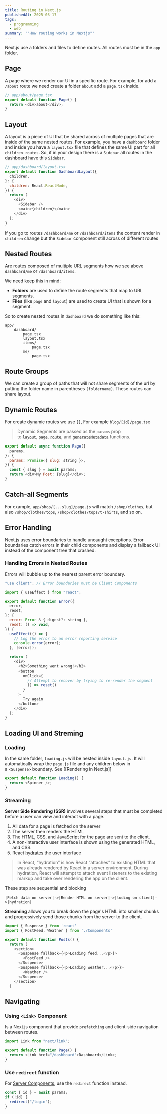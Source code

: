 ```yaml
---
title: Routing in Next.js
publishedAt: 2025-03-17
tags:
  - programming
  - web
summary: '"How routing works in Nextjs"'
---
```


Next.js use a folders and files to define routes. All routes must be in the `app` folder.

## Page

A page where we render our UI in a specific route. For example, for add a `/about` route we need create a folder `about` add a `page.tsx` inside.

```javascript
// app/about/page.tsx
export default function Page() {
  return <div>about</div>;
}
```

## Layout

A layout is a piece of UI that be shared across of multiple pages that are inside of the same nested routes. For example, you have a `dashboard` folder and inside you have a `layout.tsx` file that defines the same UI part for all `children routes`. So, if in your design there is a `Sidebar` all routes in the dashboard have this `Sidebar`.

```javascript
// app/dashboard/layout.tsx
export default function DashboardLayout({
  children,
}: {
  children: React.ReactNode,
}) {
  return (
    <div>
      <Sidebar />
      <main>{children}</main>
    </div>
  );
}
```

If you go to routes `/dashboard/me` or `/dashboard/items` the content render in `children` change but the `Sidebar` component still across of different routes

## Nested Routes

Are routes composed of multiple URL segments how we see above `dashboard/me` or `/dashboard/items`.

We need keep this in mind:

- **Folders** are used to define the route segments that map to URL segments.
- **Files** (like `page` and `layout`) are used to create UI that is shown for a segment.

So to create nested routes in `dashboard` we do something like this:

```shell
app/
	dashboard/
		page.tsx
		layout.tsx
		items/
			page.tsx
		me/
			page.tsx
```

## Route Groups

We can create a group of paths that will not share segments of the url by putting the folder name in parentheses `(foldername)`. These routes can share layout.

## Dynamic Routes

For create dynamic routes we use `[]`, For example `blog/[id]/page.tsx`

> Dynamic Segments are passed as the `params` prop to [`layout`](https://nextjs.org/docs/app/api-reference/file-conventions/layout), [`page`](https://nextjs.org/docs/app/api-reference/file-conventions/page), [`route`](https://nextjs.org/docs/app/building-your-application/routing/route-handlers), and [`generateMetadata`](https://nextjs.org/docs/app/api-reference/functions/generate-metadata#generatemetadata-function) functions.

```javascript
export default async function Page({
  params,
}: {
  params: Promise<{ slug: string }>,
}) {
  const { slug } = await params;
  return <div>My Post: {slug}</div>;
}
```

## Catch-all Segments

For example, `app/shop/[...slug]/page.js` will match `/shop/clothes`, but also `/shop/clothes/tops`, `/shop/clothes/tops/t-shirts`, and so on.

## Error Handling

Next.js uses error boundaries to handle uncaught exceptions. Error boundaries catch errors in their child components and display a fallback UI instead of the component tree that crashed.

### Handling Errors in Nested Routes

Errors will bubble up to the nearest parent error boundary.

```javascript
"use client"; // Error boundaries must be Client Components

import { useEffect } from "react";

export default function Error({
  error,
  reset,
}: {
  error: Error & { digest?: string },
  reset: () => void,
}) {
  useEffect(() => {
    // Log the error to an error reporting service
    console.error(error);
  }, [error]);

  return (
    <div>
      <h2>Something went wrong!</h2>
      <button
        onClick={
          // Attempt to recover by trying to re-render the segment
          () => reset()
        }
      >
        Try again
      </button>
    </div>
  );
}
```

## Loading UI and Streming

### Loading

In the same folder, `loading.js` will be nested inside `layout.js`. It will automatically wrap the `page.js` file and any children below in a `<Suspense>` boundary. See [[Rendering in Next.js]]

```javascript
export default function Loading() {
  return <Spinner />;
}
```

### Streaming

**Server Side Rendering (SSR)** involves several steps that must be completed before a user can view and interact with a page.

1. All data for a page is fetched on the server
2. The server then renders the HTML
3. The HTML, CSS, and JavaScript for the page are sent to the client.
4. A non-interactive user interface is shown using the generated HTML, and CSS.
5. React [hydrates](https://react.dev/reference/react-dom/client/hydrateRoot#hydrating-server-rendered-html) the user interface

> In React, “hydration” is how React “attaches” to existing HTML that was already rendered by React in a server environment. During hydration, React will attempt to attach event listeners to the existing markup and take over rendering the app on the client.

These step are sequential and blocking

```shell
|Fetch data on server|->|Render HTML on server|->|loding on client|->|hydration|
```

**Streaming** allows you to break down the page's HTML into smaller chunks and progressively send those chunks from the server to the client.

```javascript
import { Suspense } from 'react'
import { PostFeed, Weather } from './Components'

export default function Posts() {
  return (
    <section>
      <Suspense fallback={<p>Loading feed...</p>}>
        <PostFeed />
      </Suspense>
      <Suspense fallback={<p>Loading weather...</p>}>
        <Weather />
      </Suspense>
    </section>
  )
```

## Navigating

### Using `<Link>` Component

Is a Next.js component that provide `prefetching` and client-side navigation between routes.

```javascript
import Link from "next/link";

export default function Page() {
  return <Link href="/dashboard">Dashboard</Link>;
}
```

### Use `redirect` function

For [Server Components](https://nextjs.org/docs/app/building-your-application/rendering/server-components), use the `redirect` function instead.

```js
const { id } = await params;
if (!id) {
  redirect("/login");
}
```
